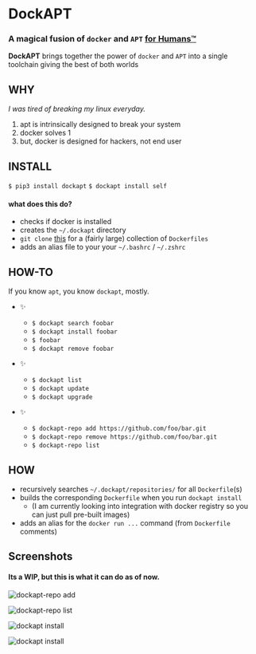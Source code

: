 # DockAPT
### A magical fusion of `docker` and `APT` [for Humans™](https://www.kennethreitz.org/projects)
__DockAPT__ brings together the power of `docker` and `APT` into a single toolchain giving the best of both worlds

## WHY
*I was tired of breaking my linux everyday.*
1. apt is intrinsically designed to break your system
2. docker solves 1 
3. but, docker is designed for hackers, not end user

## INSTALL
`$ pip3 install dockapt`
`$ dockapt install self`

#### what does this do?
- checks if docker is installed
- creates the `~/.dockapt` directory
- `git clone` [this](https://github.com/jessfraz/dockerfiles) for a (fairly large) collection of `Dockerfiles`  
- adds an alias file to your your `~/.bashrc` / `~/.zshrc`


## HOW-TO
If you know `apt`, you know `dockapt`, mostly.

- ✨
    - `$ dockapt search foobar`
    - `$ dockapt install foobar`
    - `$ foobar`
    - `$ dockapt remove foobar`

- ✨
    - `$ dockapt list`
    - `$ dockapt update`
    - `$ dockapt upgrade`

- ✨
    - `$ dockapt-repo add https://github.com/foo/bar.git`
    - `$ dockapt-repo remove https://github.com/foo/bar.git`
    - `$ dockapt-repo list`

## HOW
- recursively searches `~/.dockapt/repositories/` for all `Dockerfile`(s) 
- builds the corresponding `Dockerfile` when you run `dockapt install`
    - (I am currently looking into integration with docker registry so you can just pull pre-built images)
- adds an alias for the `docker run ...` command (from `Dockerfile` comments)

## Screenshots
#### Its a WIP, but this is what it can do as of now.
![dockapt-repo add](https://i.imgur.com/LNWtF2A.png)

![dockapt-repo list](https://i.imgur.com/R9mWc1W.png)

![dockapt install](https://i.imgur.com/xlr8ji9.png)

![dockapt install](https://i.imgur.com/flFydBi.png)
